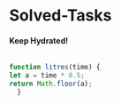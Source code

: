 # Solved-Tasks
####  Keep Hydrated!
```javascript

function litres(time) {
let a = time * 0.5;
return Math.floor(a);
  }

```


